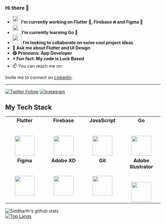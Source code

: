 ### Hi there 👋


- <img src="https://i.stack.imgur.com/pfM2R.gif" width=25 height=25><strong> I’m currently working on Flutter 📱, Firebase 🔥 and Figma 🧚<br>
- <img src="https://miro.medium.com/max/1000/1*vHUiXvBE0p0fLRwFHZuAYw.gif" width=30 height=30>I’m currently learning Go 🚀<br>
- <img src="https://media0.giphy.com/media/pylpD8AoQCf3CQ1oO2/giphy.gif" width=30 height=30> I’m looking to collaborate on some cool project ideas<br>
- 💬 Ask me about Flutter and UI Design <br>
- 😄 Pronouns: App Developer<br>
- ⚡ Fun fact: My code is Luck Based</strong><br>
- 📫 You can reach me on: 



Invite me to connect on [LinkedIn](https://www.linkedin.com/in/44t4nk1/).<hr>
[![Twitter Follow](https://img.shields.io/twitter/follow/44T4NK1?style=social)](https://twitter.com/44T4NK1)
 [![Instagram](https://img.shields.io/badge/Instagram-follow-purple.svg?logo=instagram&logoColor=white)](https://www.instagram.com/44t4nk1/)



## My Tech Stack

<table>
  <tbody>
    <tr valign="top">
      <td width="25%" align="center">
	      <span><strong>Flutter</strong></span><br><br><br>
        <img height="64px" src="https://cdn.worldvectorlogo.com/logos/flutter.svg">
      </td>
      <td width="25%" align="center">
        <span><strong>Firebase</strong></span><br><br><br>
        <img height="64px" src="https://www.brandeps.com/logo-download/F/Firebase-logo-vector-02.svg">
      </td>
      <td width="25%" align="center">
        <span><strong>JavaScript</strong></span><br><br><br>
        <img height="64px" src="https://cdn.svgporn.com/logos/javascript.svg">
      </td>
      <td width="25%" align="center">
        <span><strong>Go</strong></span><br><br><br>
        <img height="64px" src="https://i0.wp.com/9to5google.com/wp-content/uploads/sites/4/2018/08/golang-header.jpg?w=2500&quality=82&strip=all&ssl=1">
      </td>
    </tr>
    <tr valign="top">
      <td width="25%" align="center">
        <span><strong>Figma</strong></span><br><br><br>
        <img height="64px" src="https://upload.wikimedia.org/wikipedia/commons/3/33/Figma-logo.svg">
      </td>
      <td width="25%" align="center">
        <span><strong>Adobe XD</strong></span><br><br><br>
        <img height="64px" src="https://upload.wikimedia.org/wikipedia/commons/c/c2/Adobe_XD_CC_icon.svg">
      </td>
      <td width="25%" align="center">
        <span><strong>Git</strong></span><br><br><br>
        <img height="64px" src="https://cdn.svgporn.com/logos/git-icon.svg">
      </td>
      <td width="25%" align="center">
        <span><strong>Adobe Illustrator</strong></span><br><br><br>
        <img height="64px" src="https://upload.wikimedia.org/wikipedia/commons/f/fb/Adobe_Illustrator_CC_icon.svg">
      </td>
    </tr>

  </tbody>
</table>

![Siddharth's github stats](https://github-readme-stats.vercel.app/api?username=44t4nk1&show_icons=true&hide_border=true&theme=dark)
<br>
[![Top Langs](https://github-readme-stats.vercel.app/api/top-langs/?username=44t4nk1&layout=compact&theme=dark)](https://github.com/anuraghazra/github-readme-stats)
<br>

